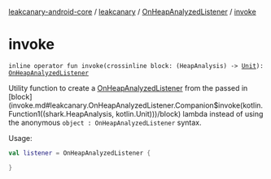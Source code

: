 [leakcanary-android-core](../../index.md) / [leakcanary](../index.md) / [OnHeapAnalyzedListener](index.md) / [invoke](./invoke.md)

# invoke

`inline operator fun invoke(crossinline block: (HeapAnalysis) -> `[`Unit`](https://kotlinlang.org/api/latest/jvm/stdlib/kotlin/-unit/index.html)`): `[`OnHeapAnalyzedListener`](index.md)

Utility function to create a [OnHeapAnalyzedListener](index.md) from the passed in [block](invoke.md#leakcanary.OnHeapAnalyzedListener.Companion$invoke(kotlin.Function1((shark.HeapAnalysis, kotlin.Unit)))/block) lambda
instead of using the anonymous `object : OnHeapAnalyzedListener` syntax.

Usage:

``` kotlin
val listener = OnHeapAnalyzedListener {

}
```

